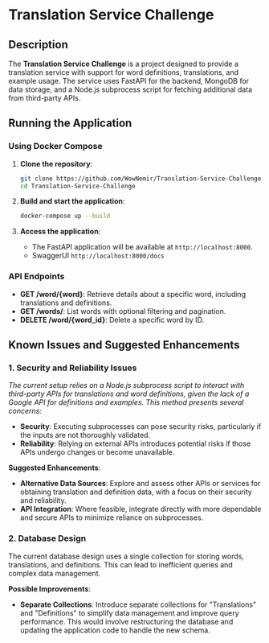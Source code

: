 # Translation Service Challenge

## Description

The **Translation Service Challenge** is a project designed to provide a translation service with support for word definitions, translations, and example usage. The service uses FastAPI for the backend, MongoDB for data storage, and a Node.js subprocess script for fetching additional data from third-party APIs.

## Running the Application

### Using Docker Compose

1. **Clone the repository**:
   ```bash
   git clone https://github.com/WowNemir/Translation-Service-Challenge
   cd Translation-Service-Challenge
   ```

2. **Build and start the application**:
   ```bash
   docker-compose up --build
   ```

3. **Access the application**:
   - The FastAPI application will be available at `http://localhost:8000`.
   - SwaggerUI `http://localhost:8000/docs`

### API Endpoints

- **GET /word/{word}**: Retrieve details about a specific word, including translations and definitions.
- **GET /words/**: List words with optional filtering and pagination.
- **DELETE /word/{word_id}**: Delete a specific word by ID.

## Known Issues and Suggested Enhancements

### 1. Security and Reliability Issues

*The current setup relies on a Node.js subprocess script to interact with third-party APIs for translations and word definitions, given the lack of a Google API for definitions and examples. This method presents several concerns:*
- **Security**: Executing subprocesses can pose security risks, particularly if the inputs are not thoroughly validated.
- **Reliability**: Relying on external APIs introduces potential risks if those APIs undergo changes or become unavailable.

**Suggested Enhancements**:
- **Alternative Data Sources**: Explore and assess other APIs or services for obtaining translation and definition data, with a focus on their security and reliability.
- **API Integration**: Where feasible, integrate directly with more dependable and secure APIs to minimize reliance on subprocesses.

### 2. Database Design

The current database design uses a single collection for storing words, translations, and definitions. This can lead to inefficient queries and complex data management.

**Possible Improvements**:
- **Separate Collections**: Introduce separate collections for "Translations" and "Definitions" to simplify data management and improve query performance. This would involve restructuring the database and updating the application code to handle the new schema.
